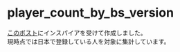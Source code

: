 # player_count_by_bs_version

[このポスト](https://x.com/ge2toro/status/1921944149143482563)にインスパイアを受けて作成しました。  
現時点では日本で登録している人を対象に集計しています。  
